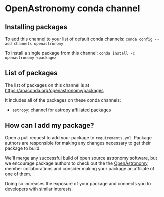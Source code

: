 # OpenAstronomy conda channel

## Installing packages

To add this channel to your list of default conda channels:
`conda config --add channels openastronomy`

To install a single package from this channel:
`conda install -c openastronomy <package>`

## List of packages

The list of packages on this channel is at
https://anaconda.org/openastronomy/packages

It includes all of the packages on these conda channels:

+ `astropy`: channel for [astropy](http://astropy.org) [affiliated packages](http://astropy.org/affiliated)

## How can I add my package?

Open a pull request to add your package to `requirements.yml`. Package authors
are responsible for making any changes necessary to get their package to
build.

We'll merge any successful build of open source astronomy software, but we
encourage package authors to check out the the
[OpenAstronomy](https://OpenAstronomy.org) member collaborations and consider
making your package an affiliate of one of them.

Doing so increases the exposure of your package and connects you to developers
with similar interests.
